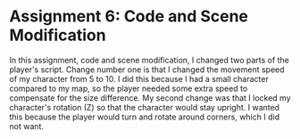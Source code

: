# Assignment 6: Code and Scene Modification
In this assignment, code and scene modification, I changed two parts of the player's script. Change number one is that I changed the movement speed of my character from 5 to 10. I did this because I had a small character compared to my map, so the player needed some extra speed to compensate for the size difference. My second change was that I locked my character's rotation (Z) so that the character would stay upright. I wanted this because the player would turn and rotate around corners, which I did not want.
